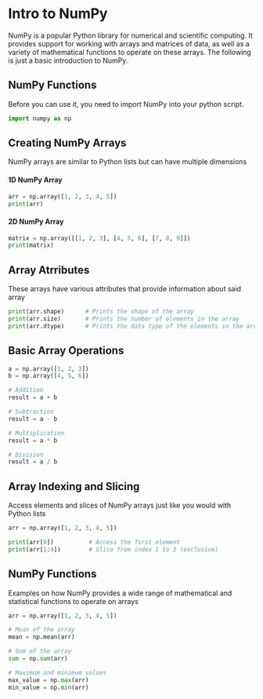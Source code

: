 # Intro to NumPy
NumPy is a popular Python library for numerical and scientific computing. It provides support for working with arrays and matrices of data, as well as a variety of mathematical functions to operate on these arrays. The following is just a basic introduction to NumPy.

## NumPy Functions
Before you can use it, you need to import NumPy into your python script.

```python
import numpy as np
```
## Creating NumPy Arrays
NumPy arrays are similar to Python lists but can have multiple dimensions 

#### 1D NumPy Array
```python
arr = np.array([1, 2, 3, 4, 5])
print(arr)
```


#### 2D NumPy Array
```python
matrix = np.array([[1, 2, 3], [4, 5, 6], [7, 8, 9]])
print(matrix)
```

## Array Atrributes
These arrays have various attributes that provide information about said array

```python
print(arr.shape)      # Prints the shape of the array
print(arr.size)       # Prints the number of elements in the array
print(arr.dtype)      # Prints the data type of the elements in the array
```

## Basic Array Operations
```python
a = np.array([1, 2, 3])
b = np.array([4, 5, 6])

# Addition
result = a + b

# Subtraction
result = a - b

# Multiplication
result = a * b

# Division
result = a / b
```

## Array Indexing and Slicing
Access elements and slices of NumPy arrays just like you would with Python lists
```python
arr = np.array([1, 2, 3, 4, 5])

print(arr[0])          # Access the first element
print(arr[1:4])        # Slice from index 1 to 3 (exclusive)
```

## NumPy Functions
Examples on how NumPy provides a wide range of mathematical and statistical functions to operate on arrays
```python
arr = np.array([1, 2, 3, 4, 5])

# Mean of the array
mean = np.mean(arr)

# Sum of the array
sum = np.sum(arr)

# Maximum and minimum values
max_value = np.max(arr)
min_value = np.min(arr)
```

